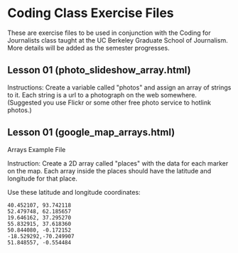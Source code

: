 Coding Class Exercise Files
========

These are exercise files to be used in conjunction with the Coding for Journalists class taught at the UC Berkeley Graduate School of Journalism. More details will be added as the semester progresses.

Lesson 01 (photo_slideshow_array.html)
-------

Instructions: Create a variable called "photos" and assign an array of strings to it. Each string is a url to a photograph on the web somewhere. (Suggested you use Flickr or some other free photo service to hotlink photos.)

Lesson 01 (google_map_arrays.html)
-------
Arrays Example File

Instruction: Create a 2D array called "places" with the data for each marker on the map.
Each array inside the places should have the latitude and longitude for that place.

Use these latitude and longitude coordinates:

```
40.452107, 93.742118
52.479748, 62.185657
19.646162, 37.295270
55.832915, 37.618360
50.844080, -0.172152
-18.529292,-70.249907
51.848557, -0.554484
```

